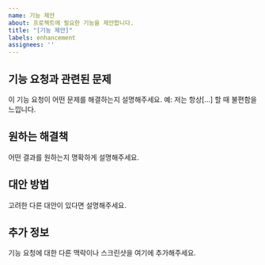```yaml
---
name: 기능 제안
about: 프로젝트에 필요한 기능을 제안합니다.
title: "[기능 제안]"
labels: enhancement
assignees: ''
---
```


## 기능 요청과 관련된 문제
이 기능 요청이 어떤 문제를 해결하는지 설명해주세요. 예: 저는 항상[...] 할 때 불편함을 느낍니다.

## 원하는 해결책
어떤 결과를 원하는지 명확하게 설명해주세요.

## 대안 방법
고려한 다른 대안이 있다면 설명해주세요.

## 추가 정보
기능 요청에 대한 다른 맥락이나 스크린샷을 여기에 추가해주세요.
